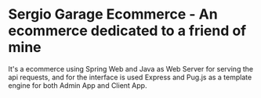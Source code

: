 # Sergio Garage Ecommerce - An ecommerce dedicated to a friend of mine
It's a ecommerce using Spring Web and Java as Web Server for serving the api requests, and for the interface is used Express and Pug.js as a template engine for both Admin App and Client App.


